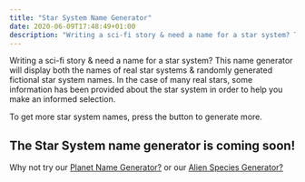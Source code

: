 ```yaml
---
title: "Star System Name Generator"
date: 2020-06-09T17:48:49+01:00
description: "Writing a sci-fi story & need a name for a star system? This name generator will display both the names of real star systems & randomly generated fictional star system names"
---
```


Writing a sci-fi story & need a name for a star system? This name generator will display both the names of real star systems & randomly generated fictional star system names. In the case of many real stars, some information has been provided about the star system in order to help you make an informed selection. 

To get more star system names, press the button to generate more. 

<h2>The Star System name generator is coming soon!</h2>

Why not try our <a href="/planet-name-generator">Planet Name Generator?</a> or our <a href="/alien-species-generator">Alien Species Generator?</a>